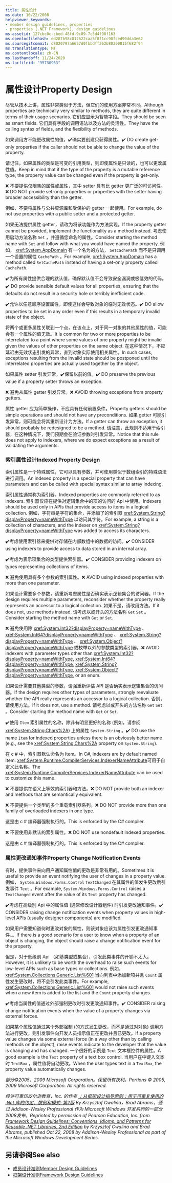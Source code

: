 ```yaml
---
title: 属性设计
ms.date: 10/22/2008
helpviewer_keywords:
- member design guidelines, properties
- properties [.NET Framework], design guidelines
ms.assetid: 127cbc0c-cbed-48fd-9c89-7c5d4f98f163
ms.openlocfilehash: ed287b98c012622caa5f8f1cc90fced90dda3e62
ms.sourcegitcommit: d8020797a6657d0fbbdff362b80300815f682f94
ms.translationtype: MT
ms.contentlocale: zh-CN
ms.lasthandoff: 11/24/2020
ms.locfileid: "95730963"
---
```

# <a name="property-design"></a><span data-ttu-id="0c9b9-102">属性设计</span><span class="sxs-lookup"><span data-stu-id="0c9b9-102">Property Design</span></span>

<span data-ttu-id="0c9b9-103">尽管从技术上讲，属性非常类似于方法，但它们的使用方案非常不同。</span><span class="sxs-lookup"><span data-stu-id="0c9b9-103">Although properties are technically very similar to methods, they are quite different in terms of their usage scenarios.</span></span> <span data-ttu-id="0c9b9-104">它们应显示为智能字段。</span><span class="sxs-lookup"><span data-stu-id="0c9b9-104">They should be seen as smart fields.</span></span> <span data-ttu-id="0c9b9-105">它们具有字段的调用语法以及方法的灵活性。</span><span class="sxs-lookup"><span data-stu-id="0c9b9-105">They have the calling syntax of fields, and the flexibility of methods.</span></span>

 <span data-ttu-id="0c9b9-106">如果调用方不能更改属性的值，✔️确实要创建只获得属性。</span><span class="sxs-lookup"><span data-stu-id="0c9b9-106">✔️ DO create get-only properties if the caller should not be able to change the value of the property.</span></span>

 <span data-ttu-id="0c9b9-107">请记住，如果属性的类型是可变的引用类型，则即使属性是只读的，也可以更改属性值。</span><span class="sxs-lookup"><span data-stu-id="0c9b9-107">Keep in mind that if the type of the property is a mutable reference type, the property value can be changed even if the property is get-only.</span></span>

 <span data-ttu-id="0c9b9-108">❌ 不要提供仅限集的属性或属性，其中 setter 具有比 getter 更广泛的可访问性。</span><span class="sxs-lookup"><span data-stu-id="0c9b9-108">❌ DO NOT provide set-only properties or properties with the setter having broader accessibility than the getter.</span></span>

 <span data-ttu-id="0c9b9-109">例如，不要将属性与公共资源库和受保护的 getter 一起使用。</span><span class="sxs-lookup"><span data-stu-id="0c9b9-109">For example, do not use properties with a public setter and a protected getter.</span></span>

 <span data-ttu-id="0c9b9-110">如果无法提供属性 getter，请改为将该功能作为方法实现。</span><span class="sxs-lookup"><span data-stu-id="0c9b9-110">If the property getter cannot be provided, implement the functionality as a method instead.</span></span> <span data-ttu-id="0c9b9-111">考虑使用启动方法名称 `Set` ，并遵循您命名的属性。</span><span class="sxs-lookup"><span data-stu-id="0c9b9-111">Consider starting the method name with `Set` and follow with what you would have named the property.</span></span> <span data-ttu-id="0c9b9-112">例如， <xref:System.AppDomain> 有一个名为的方法， `SetCachePath` 而不是只调用一个设置的属性 `CachePath` 。</span><span class="sxs-lookup"><span data-stu-id="0c9b9-112">For example, <xref:System.AppDomain> has a method called `SetCachePath` instead of having a set-only property called `CachePath`.</span></span>

 <span data-ttu-id="0c9b9-113">✔️为所有属性提供合理的默认值，确保默认值不会导致安全漏洞或极低效的代码。</span><span class="sxs-lookup"><span data-stu-id="0c9b9-113">✔️ DO provide sensible default values for all properties, ensuring that the defaults do not result in a security hole or terribly inefficient code.</span></span>

 <span data-ttu-id="0c9b9-114">✔️允许以任意顺序设置属性，即使这样会导致对象的临时无效状态。</span><span class="sxs-lookup"><span data-stu-id="0c9b9-114">✔️ DO allow properties to be set in any order even if this results in a temporary invalid state of the object.</span></span>

 <span data-ttu-id="0c9b9-115">将两个或更多属性关联到一个点，在该点上，对于同一对象的其他属性的值，可能会有一个属性的值无效。</span><span class="sxs-lookup"><span data-stu-id="0c9b9-115">It is common for two or more properties to be interrelated to a point where some values of one property might be invalid given the values of other properties on the same object.</span></span> <span data-ttu-id="0c9b9-116">在这种情况下，不应延迟由无效状态引发的异常，直到对象实际使用相关属性。</span><span class="sxs-lookup"><span data-stu-id="0c9b9-116">In such cases, exceptions resulting from the invalid state should be postponed until the interrelated properties are actually used together by the object.</span></span>

 <span data-ttu-id="0c9b9-117">如果属性 setter 引发异常，✔️保留以前的值。</span><span class="sxs-lookup"><span data-stu-id="0c9b9-117">✔️ DO preserve the previous value if a property setter throws an exception.</span></span>

 <span data-ttu-id="0c9b9-118">❌ 避免从属性 getter 引发异常。</span><span class="sxs-lookup"><span data-stu-id="0c9b9-118">❌ AVOID throwing exceptions from property getters.</span></span>

 <span data-ttu-id="0c9b9-119">属性 getter 应为简单操作，不应具有任何前置条件。</span><span class="sxs-lookup"><span data-stu-id="0c9b9-119">Property getters should be simple operations and should not have any preconditions.</span></span> <span data-ttu-id="0c9b9-120">如果 getter 可能引发异常，则可能会将其重新设计为方法。</span><span class="sxs-lookup"><span data-stu-id="0c9b9-120">If a getter can throw an exception, it should probably be redesigned to be a method.</span></span> <span data-ttu-id="0c9b9-121">请注意，此规则不适用于索引器，在这种情况下，我们预期会在验证参数时引发异常。</span><span class="sxs-lookup"><span data-stu-id="0c9b9-121">Notice that this rule does not apply to indexers, where we do expect exceptions as a result of validating the arguments.</span></span>

### <a name="indexed-property-design"></a><span data-ttu-id="0c9b9-122">索引属性设计</span><span class="sxs-lookup"><span data-stu-id="0c9b9-122">Indexed Property Design</span></span>

 <span data-ttu-id="0c9b9-123">索引属性是一个特殊属性，它可以具有参数，并可使用类似于数组索引的特殊语法进行调用。</span><span class="sxs-lookup"><span data-stu-id="0c9b9-123">An indexed property is a special property that can have parameters and can be called with special syntax similar to array indexing.</span></span>

 <span data-ttu-id="0c9b9-124">索引属性通常称为索引器。</span><span class="sxs-lookup"><span data-stu-id="0c9b9-124">Indexed properties are commonly referred to as indexers.</span></span> <span data-ttu-id="0c9b9-125">索引器仅应在提供对逻辑集合中的项的访问的 Api 中使用。</span><span class="sxs-lookup"><span data-stu-id="0c9b9-125">Indexers should be used only in APIs that provide access to items in a logical collection.</span></span> <span data-ttu-id="0c9b9-126">例如，字符串是字符的集合，并添加了的索引器 <xref:System.String?displayProperty=nameWithType> 以访问其字符。</span><span class="sxs-lookup"><span data-stu-id="0c9b9-126">For example, a string is a collection of characters, and the indexer on <xref:System.String?displayProperty=nameWithType> was added to access its characters.</span></span>

 <span data-ttu-id="0c9b9-127">✔️考虑使用索引器来提供对存储在内部数组中的数据的访问。</span><span class="sxs-lookup"><span data-stu-id="0c9b9-127">✔️ CONSIDER using indexers to provide access to data stored in an internal array.</span></span>

 <span data-ttu-id="0c9b9-128">✔️考虑为表示项集合的类型提供索引器。</span><span class="sxs-lookup"><span data-stu-id="0c9b9-128">✔️ CONSIDER providing indexers on types representing collections of items.</span></span>

 <span data-ttu-id="0c9b9-129">❌ 避免使用具有多个参数的索引属性。</span><span class="sxs-lookup"><span data-stu-id="0c9b9-129">❌ AVOID using indexed properties with more than one parameter.</span></span>

 <span data-ttu-id="0c9b9-130">如果设计需要多个参数，请重新考虑属性是否确实表示逻辑集合的访问器。</span><span class="sxs-lookup"><span data-stu-id="0c9b9-130">If the design requires multiple parameters, reconsider whether the property really represents an accessor to a logical collection.</span></span> <span data-ttu-id="0c9b9-131">如果不是，请改用方法。</span><span class="sxs-lookup"><span data-stu-id="0c9b9-131">If it does not, use methods instead.</span></span> <span data-ttu-id="0c9b9-132">请考虑以或开头的方法名称 `Get` `Set` 。</span><span class="sxs-lookup"><span data-stu-id="0c9b9-132">Consider starting the method name with `Get` or `Set`.</span></span>

 <span data-ttu-id="0c9b9-133">❌ 避免使用除 <xref:System.Int32?displayProperty=nameWithType> 、 <xref:System.Int64?displayProperty=nameWithType> 、 <xref:System.String?displayProperty=nameWithType> 、 <xref:System.Object?displayProperty=nameWithType> 或枚举以外的参数类型的索引器。</span><span class="sxs-lookup"><span data-stu-id="0c9b9-133">❌ AVOID indexers with parameter types other than <xref:System.Int32?displayProperty=nameWithType>, <xref:System.Int64?displayProperty=nameWithType>, <xref:System.String?displayProperty=nameWithType>, <xref:System.Object?displayProperty=nameWithType>, or an enum.</span></span>

 <span data-ttu-id="0c9b9-134">如果设计需要其他类型的参数，请强重新评估 API 是否确实表示逻辑集合的访问器。</span><span class="sxs-lookup"><span data-stu-id="0c9b9-134">If the design requires other types of parameters, strongly reevaluate whether the API really represents an accessor to a logical collection.</span></span> <span data-ttu-id="0c9b9-135">否则，请使用方法。</span><span class="sxs-lookup"><span data-stu-id="0c9b9-135">If it does not, use a method.</span></span> <span data-ttu-id="0c9b9-136">请考虑以或开头的方法名称 `Get` `Set` 。</span><span class="sxs-lookup"><span data-stu-id="0c9b9-136">Consider starting the method name with `Get` or `Set`.</span></span>

 <span data-ttu-id="0c9b9-137">✔️使用 `Item` 索引属性的名称，除非有明显更好的名称 (例如，请参阅 <xref:System.String.Chars%2A>) 上的属性 `System.String` 。</span><span class="sxs-lookup"><span data-stu-id="0c9b9-137">✔️ DO use the name `Item` for indexed properties unless there is an obviously better name (e.g., see the <xref:System.String.Chars%2A> property on `System.String`).</span></span>

 <span data-ttu-id="0c9b9-138">在 c # 中，索引器默认命名为 Item。</span><span class="sxs-lookup"><span data-stu-id="0c9b9-138">In C#, indexers are by default named Item.</span></span> <span data-ttu-id="0c9b9-139"><xref:System.Runtime.CompilerServices.IndexerNameAttribute>可用于自定义此名称。</span><span class="sxs-lookup"><span data-stu-id="0c9b9-139">The <xref:System.Runtime.CompilerServices.IndexerNameAttribute> can be used to customize this name.</span></span>

 <span data-ttu-id="0c9b9-140">❌ 不要提供在语义上等效的索引器和方法。</span><span class="sxs-lookup"><span data-stu-id="0c9b9-140">❌ DO NOT provide both an indexer and methods that are semantically equivalent.</span></span>

 <span data-ttu-id="0c9b9-141">❌ 不要提供一个类型的多个重载索引器系列。</span><span class="sxs-lookup"><span data-stu-id="0c9b9-141">❌ DO NOT provide more than one family of overloaded indexers in one type.</span></span>

 <span data-ttu-id="0c9b9-142">这是由 c # 编译器强制执行的。</span><span class="sxs-lookup"><span data-stu-id="0c9b9-142">This is enforced by the C# compiler.</span></span>

 <span data-ttu-id="0c9b9-143">❌ 不要使用非默认的索引属性。</span><span class="sxs-lookup"><span data-stu-id="0c9b9-143">❌ DO NOT use nondefault indexed properties.</span></span>

 <span data-ttu-id="0c9b9-144">这是由 c # 编译器强制执行的。</span><span class="sxs-lookup"><span data-stu-id="0c9b9-144">This is enforced by the C# compiler.</span></span>

### <a name="property-change-notification-events"></a><span data-ttu-id="0c9b9-145">属性更改通知事件</span><span class="sxs-lookup"><span data-stu-id="0c9b9-145">Property Change Notification Events</span></span>

 <span data-ttu-id="0c9b9-146">有时，提供事件来向用户通知属性值的更改是非常有用的。</span><span class="sxs-lookup"><span data-stu-id="0c9b9-146">Sometimes it is useful to provide an event notifying the user of changes in a property value.</span></span> <span data-ttu-id="0c9b9-147">例如， `System.Windows.Forms.Control` `TextChanged` 在其属性的值发生更改后引发事件 `Text` 。</span><span class="sxs-lookup"><span data-stu-id="0c9b9-147">For example, `System.Windows.Forms.Control` raises a `TextChanged` event after the value of its `Text` property has changed.</span></span>

 <span data-ttu-id="0c9b9-148">✔️考虑在高级别 Api 中的属性值 (通常修改设计器组件) 时引发更改通知事件。</span><span class="sxs-lookup"><span data-stu-id="0c9b9-148">✔️ CONSIDER raising change notification events when property values in high-level APIs (usually designer components) are modified.</span></span>

 <span data-ttu-id="0c9b9-149">如果用户需要知道何时更改对象的属性，则该对象应该为属性引发更改通知事件。。</span><span class="sxs-lookup"><span data-stu-id="0c9b9-149">If there is a good scenario for a user to know when a property of an object is changing, the object should raise a change notification event for the property.</span></span>

 <span data-ttu-id="0c9b9-150">但是，对于低级别 Api （如基类型或集合），引发此类事件的开销不太大。</span><span class="sxs-lookup"><span data-stu-id="0c9b9-150">However, it is unlikely to be worth the overhead to raise such events for low-level APIs such as base types or collections.</span></span> <span data-ttu-id="0c9b9-151">例如， <xref:System.Collections.Generic.List%601> 当向列表中添加新项并且 `Count` 属性发生更改时，将不会引发此类事件。</span><span class="sxs-lookup"><span data-stu-id="0c9b9-151">For example, <xref:System.Collections.Generic.List%601> would not raise such events when a new item is added to the list and the `Count` property changes.</span></span>

 <span data-ttu-id="0c9b9-152">✔️考虑当属性的值通过外部强制更改时引发更改通知事件。</span><span class="sxs-lookup"><span data-stu-id="0c9b9-152">✔️ CONSIDER raising change notification events when the value of a property changes via external forces.</span></span>

 <span data-ttu-id="0c9b9-153">如果某个属性值通过某个外部强制 (的方式发生更改，而不是通过对对象) 调用方法进行更改，则引发事件向开发人员指示值正在更改并且已更改。</span><span class="sxs-lookup"><span data-stu-id="0c9b9-153">If a property value changes via some external force (in a way other than by calling methods on the object), raise events indicate to the developer that the value is changing and has changed.</span></span> <span data-ttu-id="0c9b9-154">一个很好的示例是 `Text` 文本框控件的属性。</span><span class="sxs-lookup"><span data-stu-id="0c9b9-154">A good example is the `Text` property of a text box control.</span></span> <span data-ttu-id="0c9b9-155">当用户在中键入文本时 `TextBox` ，属性值将自动更改。</span><span class="sxs-lookup"><span data-stu-id="0c9b9-155">When the user types text in a `TextBox`, the property value automatically changes.</span></span>

 <span data-ttu-id="0c9b9-156">*部分©2005，2009 Microsoft Corporation。保留所有权利。*</span><span class="sxs-lookup"><span data-stu-id="0c9b9-156">*Portions © 2005, 2009 Microsoft Corporation. All rights reserved.*</span></span>

 <span data-ttu-id="0c9b9-157">*经许可重印皮尔逊教育，Inc. 的作者 [：从框架设计指导原则：用于可重复使用的 .Net 库的约定、惯例和模式; 第2版](https://www.informit.com/store/framework-design-guidelines-conventions-idioms-and-9780321545619) By Krzysztof Cwalina，Brad Abrams，通过 Addison-Wesley Professional 作为 Microsoft Windows 开发系列的一部分2008发布。*</span><span class="sxs-lookup"><span data-stu-id="0c9b9-157">*Reprinted by permission of Pearson Education, Inc. from [Framework Design Guidelines: Conventions, Idioms, and Patterns for Reusable .NET Libraries, 2nd Edition](https://www.informit.com/store/framework-design-guidelines-conventions-idioms-and-9780321545619) by Krzysztof Cwalina and Brad Abrams, published Oct 22, 2008 by Addison-Wesley Professional as part of the Microsoft Windows Development Series.*</span></span>

## <a name="see-also"></a><span data-ttu-id="0c9b9-158">另请参阅</span><span class="sxs-lookup"><span data-stu-id="0c9b9-158">See also</span></span>

- [<span data-ttu-id="0c9b9-159">成员设计准则</span><span class="sxs-lookup"><span data-stu-id="0c9b9-159">Member Design Guidelines</span></span>](member.md)
- [<span data-ttu-id="0c9b9-160">框架设计准则</span><span class="sxs-lookup"><span data-stu-id="0c9b9-160">Framework Design Guidelines</span></span>](index.md)
